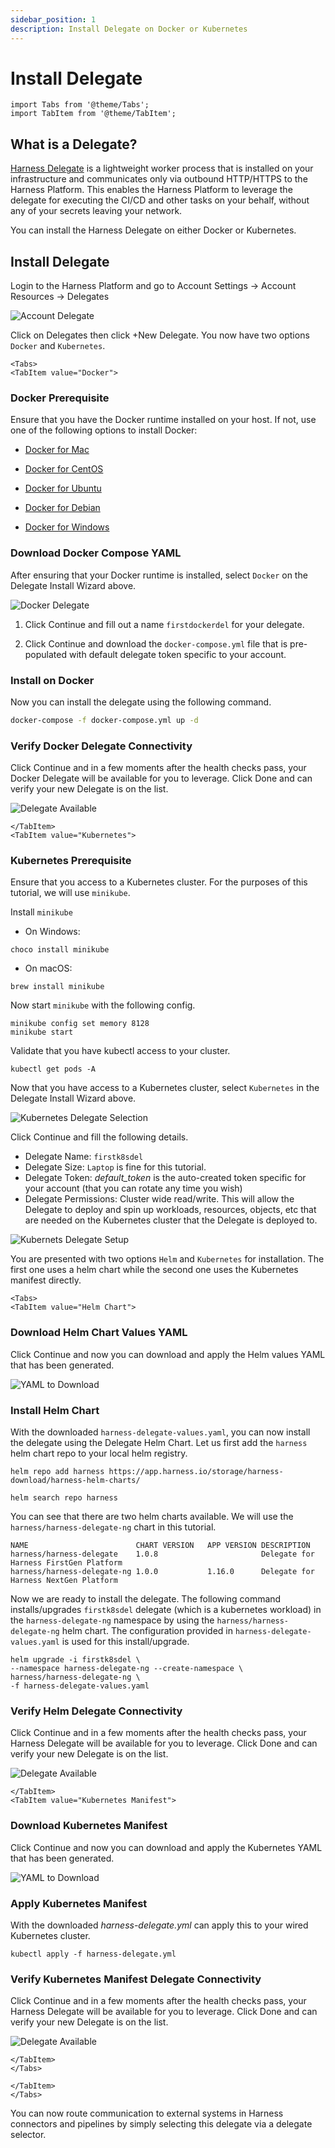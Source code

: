 ```yaml
---
sidebar_position: 1
description: Install Delegate on Docker or Kubernetes
---
```


# Install Delegate

```mdx-code-block
import Tabs from '@theme/Tabs';
import TabItem from '@theme/TabItem';
```

## What is a Delegate?

[Harness Delegate](https://docs.harness.io/article/2k7lnc7lvl-delegates-overview) is a lightweight worker process that is installed on your infrastructure and communicates only via outbound HTTP/HTTPS to the Harness Platform. This enables the Harness Platform to leverage the delegate for executing the CI/CD and other tasks on your behalf, without any of your secrets leaving your network.

You can install the Harness Delegate on either Docker or Kubernetes. 

## Install Delegate

Login to the Harness Platform and go to Account Settings -> Account Resources -> Delegates

![Account Delegate](static/install-delegate/account_delegate.png)

Click on Delegates then click +New Delegate. You now have two options `Docker` and `Kubernetes`.

```mdx-code-block
<Tabs>
<TabItem value="Docker">
```
### Docker Prerequisite

Ensure that you have the Docker runtime installed on your host. If not, use one of the following options to install Docker:

- [Docker for Mac](https://docs.docker.com/desktop/install/mac-install/)

- [Docker for CentOS](https://docs.docker.com/engine/install/centos/)

- [Docker for Ubuntu](https://docs.docker.com/engine/install/ubuntu/)

- [Docker for Debian](https://docs.docker.com/engine/install/debian/)

- [Docker for Windows](https://docs.docker.com/desktop/install/windows-install/)

### Download Docker Compose YAML

After ensuring that your Docker runtime is installed, select `Docker` on the Delegate Install Wizard above. 

![Docker Delegate](static/install-delegate/docker_delegate_type.png)

1. Click Continue and fill out a name `firstdockerdel` for your delegate.

2. Click Continue and download the `docker-compose.yml` file that is pre-populated with default delegate token specific to your account. 

### Install on Docker

Now you can install the delegate using the following command.

```bash
docker-compose -f docker-compose.yml up -d
```
### Verify Docker Delegate Connectivity

Click Continue and in a few moments after the health checks pass, your Docker Delegate will be available for you to leverage. Click Done and can verify your new Delegate is on the list.

![Delegate Available](static/install-delegate/docker_available.png)


```mdx-code-block
</TabItem>
<TabItem value="Kubernetes">
```
### Kubernetes Prerequisite

Ensure that you access to a Kubernetes cluster. For the purposes of this tutorial, we will use `minikube`.

Install  `minikube`
- On Windows: 
```
choco install minikube
```
- On macOS: 
```
brew install minikube
```

Now start `minikube` with the following config.
```
minikube config set memory 8128
minikube start
```

Validate that you have kubectl access to your cluster.

`kubectl get pods -A`

Now that you have access to a Kubernetes cluster, select `Kubernetes` in the Delegate Install Wizard above.

![Kubernetes Delegate Selection](static/install-delegate/k8s_delegate_type.png)

Click Continue and fill the following details.

- Delegate Name: `firstk8sdel`
- Delegate Size: `Laptop` is fine for this tutorial. 
- Delegate Token: _default_token_ is the auto-created token specific for your account (that you can rotate any time you wish)
- Delegate Permissions: Cluster wide read/write. This will allow the Delegate to deploy and spin up workloads, resources, objects, etc that are needed on the Kubernetes cluster that the Delegate is deployed to.

![Kubernets Delegate Setup](static/install-delegate/k8s_delegate_options.png)

You are presented with two options `Helm` and `Kubernetes` for installation. The first one uses a helm chart while the second one uses the Kubernetes manifest directly. 

```mdx-code-block
<Tabs>
<TabItem value="Helm Chart">
```
### Download Helm Chart Values YAML

Click Continue and now you can download and apply the Helm values YAML that has been generated.

![YAML to Download](static/install-delegate/helm_values_yaml.png)

### Install Helm Chart

With the downloaded `harness-delegate-values.yaml`, you can now install the delegate using the Delegate Helm Chart. Let us first add the `harness` helm chart repo to your local helm registry.

```
helm repo add harness https://app.harness.io/storage/harness-download/harness-helm-charts/

helm search repo harness
```

You can see that there are two helm charts available. We will use the `harness/harness-delegate-ng` chart in this tutorial.
```
NAME                       	CHART VERSION	APP VERSION	DESCRIPTION                
harness/harness-delegate   	1.0.8        	           	Delegate for Harness FirstGen Platform 
harness/harness-delegate-ng	1.0.0        	1.16.0     	Delegate for Harness NextGen Platform
```

Now we are ready to install the delegate. The following command installs/upgrades `firstk8sdel` delegate (which is a kubernetes workload) in the `harness-delegate-ng` namespace by using the `harness/harness-delegate-ng` helm chart. The configuration provided in `harness-delegate-values.yaml` is used for this install/upgrade.
```
helm upgrade -i firstk8sdel \
--namespace harness-delegate-ng --create-namespace \
harness/harness-delegate-ng \
-f harness-delegate-values.yaml
```

### Verify Helm Delegate Connectivity

Click Continue and in a few moments after the health checks pass, your Harness Delegate will be available for you to leverage. Click Done and can verify your new Delegate is on the list.

![Delegate Available](static/install-delegate/helm_available.png)

```mdx-code-block
</TabItem>
<TabItem value="Kubernetes Manifest">
```

### Download Kubernetes Manifest

Click Continue and now you can download and apply the Kubernetes YAML that has been generated.

![YAML to Download](static/install-delegate/k8s_manifest_yaml.png)

### Apply Kubernetes Manifest

With the downloaded _harness-delegate.yml_ can apply this to your wired Kubernetes cluster.

```
kubectl apply -f harness-delegate.yml
```

### Verify Kubernetes Manifest Delegate Connectivity

Click Continue and in a few moments after the health checks pass, your Harness Delegate will be available for you to leverage. Click Done and can verify your new Delegate is on the list.

![Delegate Available](static/install-delegate/k8smanifest_available.png)

```mdx-code-block
</TabItem>
</Tabs>
```

```mdx-code-block
</TabItem>
</Tabs>
```
You can now route communication to external systems in Harness connectors and pipelines by simply selecting this delegate via a delegate selector. 
